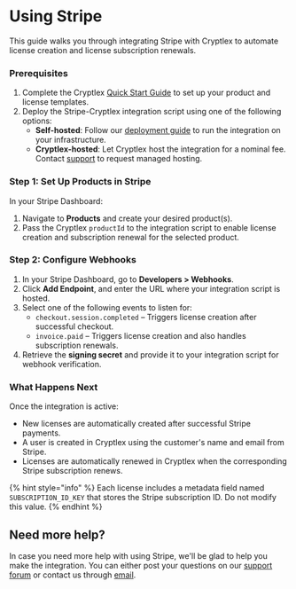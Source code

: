 # Using Stripe

This guide walks you through integrating Stripe with Cryptlex to automate license creation and license subscription renewals.

### Prerequisites

1. Complete the Cryptlex [Quick Start Guide](https://docs.cryptlex.com/#quick-start) to set up your product and license templates.
2. Deploy the Stripe-Cryptlex integration script using one of the following options:
   * **Self-hosted**: Follow our [deployment guide](https://github.com/cryptlex/third-party-integrations/tree/main/stripe) to run the integration on your infrastructure.
   * **Cryptlex-hosted**: Let Cryptlex host the integration for a nominal fee. Contact [support](mailto:support@cryptlex.com) to request managed hosting.

### Step 1: Set Up Products in Stripe

In your Stripe Dashboard:

1. Navigate to **Products** and create your desired product(s).
2. Pass the Cryptlex `productId` to the integration script to enable license creation and subscription renewal for the selected product.

### Step 2: Configure Webhooks

1. In your Stripe Dashboard, go to **Developers > Webhooks**.
2. Click **Add Endpoint**, and enter the URL where your integration script is hosted.
3. Select one of the following events to listen for:
   * `checkout.session.completed` – Triggers license creation after successful checkout.
   * `invoice.paid` – Triggers license creation and also handles subscription renewals.
4. Retrieve the **signing secret** and provide it to your integration script for webhook verification.

### What Happens Next

Once the integration is active:

* New licenses are automatically created after successful Stripe payments.
* A user is created in Cryptlex using the customer's name and email from Stripe.
* Licenses are automatically renewed in Cryptlex when the corresponding Stripe subscription renews.

{% hint style="info" %}
Each license includes a metadata field named `SUBSCRIPTION_ID_KEY` that stores the Stripe subscription ID. Do not modify this value.
{% endhint %}

## Need more help?

In case you need more help with using Stripe, we'll be glad to help you make the integration. You can either post your questions on our [support forum](https://forums.cryptlex.com/) or contact us through [email](mailto:support@cryptlex.com).
